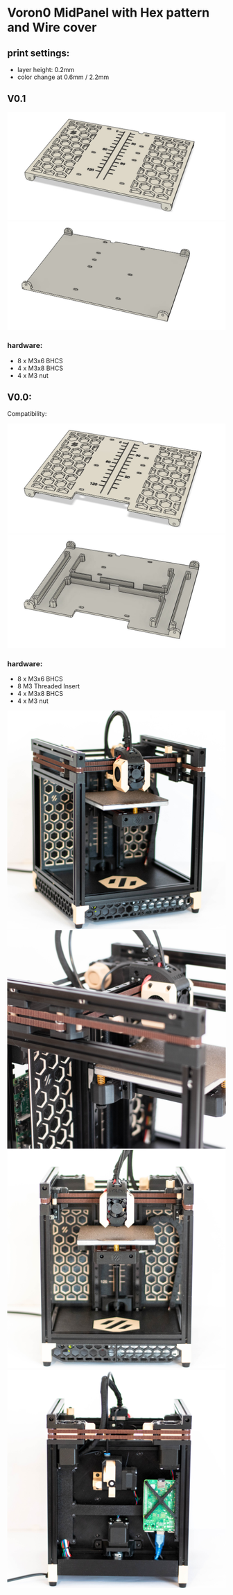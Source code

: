 # Voron0 MidPanel with Hex pattern and Wire cover 

## print settings:

- layer height: 0.2mm
- color change at 0.6mm / 2.2mm

## V0.1

![V01_1](./IMG/V01_1.jpg)
![V01_2](./IMG/V01_2.jpg)

### hardware:

- 8 x M3x6 BHCS
- 4 x M3x8 BHCS
- 4 x M3 nut


## V0.0: 

Compatibility: 

![V01_1](./IMG/V00_1.jpg)
![V01_2](./IMG/V00_2.jpg)

### hardware:

- 8 x M3x6 BHCS
- 8 M3 Threaded Insert
- 4 x M3x8 BHCS
- 4 x M3 nut


![IMG1](./IMG/IMG0.jpg)
![IMG3](./IMG/IMG3.jpg)
![IMG4](./IMG/IMG4.jpg)
![IMG5](./IMG/IMG5.jpg)
